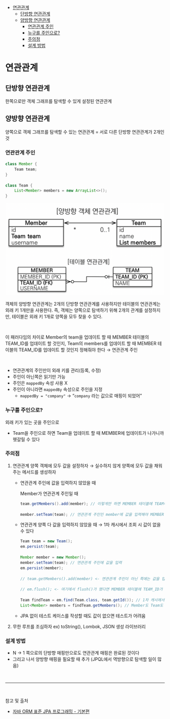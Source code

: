 - [연관관계](#연관관계)
  - [단방향 연관관계](#단방향-연관관계)
  - [양방향 연관관계](#양방향-연관관계)
    - [연관관계 주인](#연관관계-주인)
    - [누구를 주인으로?](#누구를-주인으로?)
    - [주의점](#주의점)
    - [설계 방법](#설계-방법)

# 연관관계

## 단방향 연관관계

한쪽으로만 객체 그래프를 탐색할 수 있게 설정된 연관관계

## 양방향 연관관계
양쪽으로 객체 그래프를 탐색할 수 있는 연관관계
= 서로 다른 단방향 연관관계가 2개인 것

### 연관관계 주인

```java
class Member {
	Team team;
}

class Team {
	List<Member> members = new ArrayList<>();
}
```

<p align="center">
    <img src="../../image/jpa_association_mapping.png"  width="500" height="auto">
</p>

객체의 양방향 연관관계는 2개의 단방향 연관관계를 사용하지만 테이블의 연관관계는 외래 키 1개만을 사용한다. 즉, 객체는 양쪽으로 탐색하기 위해 2개의 관계를 설정하지만, 테이블은 외래 키 1개로 양쪽을 모두 찾을 수 있다.

<br/>

이 패러다임의 차이로 Member의 team을 업데이트 할 때 MEMBER 테이블의 TEAM_ID를 업데이트 할 것인지, Team의 members를 업데이트 할 때 MEMBER 테이블의 TEAM_ID를 업데이트 할 것인지 정해줘야 한다 → 연관관계 주인

<br/>

- 연관관계의 주인만이 외래 키를 관리(등록, 수정)
- 주인이 아닌쪽은 읽기만 가능
- 주인은 `mappedBy` 속성 사용 X
- 주인이 아니라면 `mappedBy` 속성으로 주인을 지정
    - `mappedBy = "company"`  → “`company` 라는 값으로 매핑이 되었어”

### 누구를 주인으로?

외래 키가 있는 곳을 주인으로
- Team을 주인으로 하면 Team을 업데이트 할 때 MEMBER에 업데이트가 나가니까 헷갈릴 수 있다

### 주의점

1. 연관관계 양쪽 객체에 모두 값을 설정하자 → 실수하지 않게 양쪽에 모두 값을 채워주는 메서드를 생성하자
    - 연관관계 주인에 값을 입력하지 않았을 때

      Member가 연관관계 주인일 때

        ```java
        team.getMembers().add(member); // 이렇게만 하면 MEMBER 테이블에 TEAM에 대한 외래 키가 insert 되지 않음
        
        member.setTeam(team); // 연관관계 주인인 member에 값을 입력해야 MEMBER 테이블에 TEAM에 대한 외래 키가 제대로 들어간다
        ```

    - 연관관계 양쪽 다 값을 입력하지 않았을 때 → 1차 캐시에서 조회 시 값이 없을 수 있다

        ```java
        Team team = new Team();
        em.persist(team);
        
        Member member = new Member();
        member.setTeam(team); // 연관관계 주인에 값을 입력
        em.persist(member);
        
        // team.getMembers().add(member) <- 연관관계 주인이 아닌 쪽에는 값을 입력하지 않은 상태에서
        
        // em.flush(); <- 여기에서 flush()가 됐다면 MEMBER 테이블에 TEAM_ID가 들어갔을텐데
        
        Team findTeam = em.find(Team.class, team.getId()); // 1차 캐시에서 조회
        List<Member> members = findTeam.getMembers(); // Member도 Team도 flush()가 안된 상태에서, 1차 캐시에서 조회된 team에는 아직 members가 없음
        ```

    - JPA 없이 테스트 케이스를 작성할 때도 값이 없으면 테스트가 어려움
2. 무한 루프를 조심하자
   ex) toString(), Lombok, JSON 생성 라이브러리


### 설계 방법

- N → 1 쪽으로의 단방향 매핑만으로도 연관관계 매핑은 완료된 것이다
- 그리고 나서 양방향 매핑을 필요할 때 추가 (JPQL에서 역방향으로 탐색할 일이 많음)

<br/>

--- 

<br/>

참고 및 출처
- [자바 ORM 표준 JPA 프로그래밍 - 기본편](https://www.inflearn.com/course/ORM-JPA-Basic/dashboard)